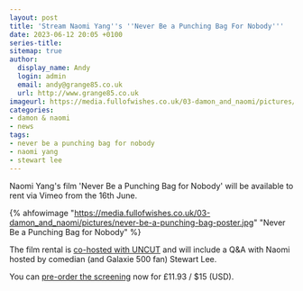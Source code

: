 ```yaml
---
layout: post
title: 'Stream Naomi Yang''s ''Never Be a Punching Bag For Nobody'''
date: 2023-06-12 20:05 +0100
series-title:
sitemap: true
author:
  display_name: Andy
  login: admin
  email: andy@grange85.co.uk
  url: http://www.grange85.co.uk
imageurl: https://media.fullofwishes.co.uk/03-damon_and_naomi/pictures/never-be-a-punching-bag-poster.jpg
categories:
- damon & naomi
- news
tags:
- never be a punching bag for nobody 
- naomi yang
- stewart lee
---
```

Naomi Yang's film 'Never Be a Punching Bag for Nobody' will be available to rent via Vimeo from the 16th June.

{% ahfowimage "https://media.fullofwishes.co.uk/03-damon_and_naomi/pictures/never-be-a-punching-bag-poster.jpg" "Never Be a Punching Bag for Nobody" %}

The film rental is [co-hosted with UNCUT](https://www.uncut.co.uk/news/join-us-for-the-streaming-premier-of-naomi-yangs-film-never-be-a-punching-bag-for-nobody-142802/) and will include a Q&A with Naomi hosted by comedian (and Galaxie 500 fan) Stewart Lee.

You can [pre-order the screening](https://vimeo.com/ondemand/punchingbag/823015122) now for £11.93 / $15 (USD).
